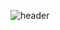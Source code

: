 ![header](https://capsule-render.vercel.app/api?type=Venom&color=gradient&section=header&animation=twinkling&fontColor=000000&text=BoNa's%20repository%20%F0%9F%A4%97)
